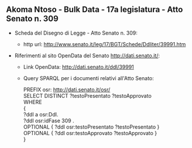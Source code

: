 ## Akoma Ntoso - Bulk Data - 17a legislatura - Atto Senato n. 309 ##

* Scheda del Disegno di Legge - Atto Senato n. 309:
	* http url: http://www.senato.it/leg/17/BGT/Schede/Ddliter/39991.htm

* Riferimenti al sito OpenData del Senato http://dati.senato.it/:
	* Link OpenData: http://dati.senato.it/ddl/39991
	* Query SPARQL per i documenti relativi all'Atto Senato:

        PREFIX osr: <http://dati.senato.it/osr/>  
		SELECT DISTINCT ?testoPresentato ?testoApprovato  
		WHERE  
		{  
		    ?ddl a osr:Ddl.  
		    ?ddl osr:idFase 309 .  
		    OPTIONAL { ?ddl osr:testoPresentato ?testoPresentato }  
		    OPTIONAL { ?ddl osr:testoApprovato ?testoApprovato }  
		}
		